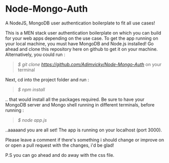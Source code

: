 # Node-Mongo-Auth
A NodeJS, MongoDB  user authentication boilerplate to fit all use cases!

This is a MEN stack user authentication boilerplate on which you can build for your web apps depending on the use case.
To get the app running on your local machine, you must have MongoDB and Node.js installed!
Go ahead and clone this repository here on github to get it on your machine. Alternatively, you could run :

> *$ git clone https://github.com/Adimvicky/Node-Mongo-Auth*  on your terminal

Next, cd into the project folder and run : 

> *$ npm install*

.. that would install all the packages required.
Be sure to have your MongoDB server and Mongo shell running in different terminals, before running :

> *$ node app.js*

..aaaaand you are all set! The app is running on your localhost (port 3000).

Please leave a comment if there's something i should change or improve on or open a pull request with the changes, i'd be glad!

P.S you can go ahead and do away with the css file.
